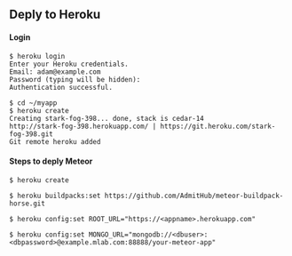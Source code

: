 ## Deply to Heroku

#### Login
```
$ heroku login
Enter your Heroku credentials.
Email: adam@example.com
Password (typing will be hidden):
Authentication successful.
```

```
$ cd ~/myapp
$ heroku create
Creating stark-fog-398... done, stack is cedar-14
http://stark-fog-398.herokuapp.com/ | https://git.heroku.com/stark-fog-398.git
Git remote heroku added
```


#### Steps to deply Meteor
`$ heroku create`

`$ heroku buildpacks:set https://github.com/AdmitHub/meteor-buildpack-horse.git`

`$ heroku config:set ROOT_URL="https://<appname>.herokuapp.com"`

`$ heroku config:set MONGO_URL="mongodb://<dbuser>:<dbpassword>@example.mlab.com:88888/your-meteor-app"`
